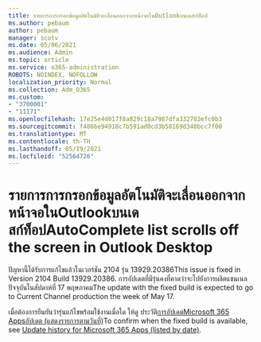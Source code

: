 ```yaml
---
title: รายการการกรอกข้อมูลอัตโนมัติจะเลื่อนออกจากหน้าจอในOutlookบนเดสก์ท็อป
ms.author: pebaum
author: pebaum
manager: scotv
ms.date: 05/06/2021
ms.audience: Admin
ms.topic: article
ms.service: o365-administration
ROBOTS: NOINDEX, NOFOLLOW
localization_priority: Normal
ms.collection: Adm_O365
ms.custom:
- "3700001"
- "11171"
ms.openlocfilehash: 17e25e4d017f8a829c18a7987dfa332783efc0b3
ms.sourcegitcommit: f4866e94918c7b591ad0cd3b58169d340bcc7f00
ms.translationtype: MT
ms.contentlocale: th-TH
ms.lasthandoff: 05/19/2021
ms.locfileid: "52564726"
---
```

# <a name="autocomplete-list-scrolls-off-the-screen-in-outlook-desktop"></a><span data-ttu-id="f3d67-102">รายการการกรอกข้อมูลอัตโนมัติจะเลื่อนออกจากหน้าจอในOutlookบนเดสก์ท็อป</span><span class="sxs-lookup"><span data-stu-id="f3d67-102">AutoComplete list scrolls off the screen in Outlook Desktop</span></span>

<span data-ttu-id="f3d67-103">ปัญหานี้ได้รับการแก้ไขแล้วในเวอร์ชัน 2104 รุ่น 13929.20386</span><span class="sxs-lookup"><span data-stu-id="f3d67-103">This issue is fixed in Version 2104 Build 13929.20386.</span></span> <span data-ttu-id="f3d67-104">การอัปเดตที่มีรุ่นคงที่คาดว่าจะไปยังการผลิตแชนเนลปัจจุบันในสัปดาห์ที่ 17 พฤษภาคม</span><span class="sxs-lookup"><span data-stu-id="f3d67-104">The update with the fixed build is expected to go to Current Channel production the week of May 17.</span></span> 

<span data-ttu-id="f3d67-105">เมื่อต้องการยืนยันว่ารุ่นแก้ไขพร้อมใช้งานเมื่อใด ให้ดู ประวัติ[การอัปเดตMicrosoft 365 Appsอัปเดต (แสดงรายการตามวันที่)](/officeupdates/update-history-microsoft365-apps-by-date)</span><span class="sxs-lookup"><span data-stu-id="f3d67-105">To confirm when the fixed build is available, see [Update history for Microsoft 365 Apps (listed by date)](/officeupdates/update-history-microsoft365-apps-by-date).</span></span>